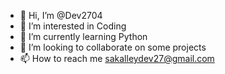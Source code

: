 - 👋 Hi, I’m @Dev2704
- 👀 I’m interested in Coding
- 🌱 I’m currently learning Python
- 💞️ I’m looking to collaborate on some projects
- 📫 How to reach me sakalleydev27@gmail.com

<!---
Dev2704/Dev2704 is a ✨ special ✨ repository because its `README.md` (this file) appears on your GitHub profile.
You can click the Preview link to take a look at your changes.
--->

